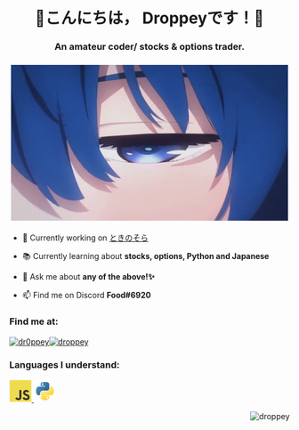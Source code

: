 <h1 align="center">👋こんにちは， Droppeyです！🌊</h1>
<h3 align="center">An amateur coder/ stocks & options trader.</h3>
<h3 align="center"><p>
    <img src="Welcome.gif"/>
</p></h3>

- 🔪 Currently working on [ときのそら](https://github.com/droppey/tokinosora)

- 📚 Currently learning about **stocks, options, Python and Japanese**

- 💬 Ask me about **any of the above!✨**

- 📫 Find me on Discord **Food#6920**

<h3 align="left">Find me at:</h3>
<p align="left">
<a href="https://twitter.com/dr0ppey" target="blank"><img align="center" src="https://raw.githubusercontent.com/rahuldkjain/github-profile-readme-generator/master/src/images/icons/Social/twitter.svg" alt="dr0ppey" height="30" width="40" /></a><a href="https://www.youtube.com/c/droppey" target="blank"><img align="center" src="https://raw.githubusercontent.com/rahuldkjain/github-profile-readme-generator/master/src/images/icons/Social/youtube.svg" alt="droppey" height="30" width="40" /></a>
</p>

<h3 align="left">Languages I understand:</h3>
<p align="left"> <a href="https://developer.mozilla.org/en-US/docs/Web/JavaScript" target="_blank"> <img src="https://raw.githubusercontent.com/devicons/devicon/master/icons/javascript/javascript-original.svg" alt="javascript" width="40" height="40"/> </a> <a href="https://www.python.org" target="_blank"> <img src="https://raw.githubusercontent.com/devicons/devicon/master/icons/python/python-original.svg" alt="python" width="40" height="40"/> </a> </p>
<p align="right"> <img src="https://komarev.com/ghpvc/?username=droppey&label=Profile%20views&color=0e75b6&style=flat" alt="droppey" /> </p>

